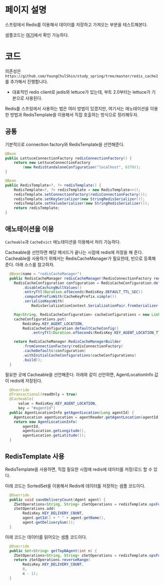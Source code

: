 # 페이지 설명
스프링에서 Redis를 이용해서 데이터를 저장하고 가져오는 부분을 테스트해본다. 

샘플코드는 [여기](https://github.com/YoungChulShin/study_spring/tree/master/redis_cache2)에서 확인 가능하다. 

# 코드
의존성은 `https://github.com/YoungChulShin/study_spring/tree/master/redis_cache2` 를 추가해서 진행합니다. 
- 대표적인 redis client로 jedis와 lettuce가 있는데, 부트 2.0부터는 lettuce가 기본으로 사용된다.

Redis를 스프링에서 사용하는 법은 여러 방법이 있겠지만, 여기서는 애노테이션을 이용한 방법과 RedisTemplate을 이용해서 직접 호출하는 방식으로 정리해두자. 

## 공통
기본적으로 connection factory와 RedisTemplate을 선언해준다. 
```java
@Bean
public LettuceConnectionFactory redisConnectionFactory() {
    return new LettuceConnectionFactory
        (new RedisStandaloneConfiguration("localhost", 6379));
}

@Bean
public RedisTemplate<?, ?> redisTemplate() {
    RedisTemplate<?, ?> redisTemplate = new RedisTemplate<>();
    redisTemplate.setConnectionFactory(redisConnectionFactory());
    redisTemplate.setKeySerializer(new StringRedisSerializer());
    redisTemplate.setValueSerializer(new StringRedisSerializer());
    return redisTemplate;
}
```


## 애노테이션을 이용
`Cacheable`과 `CacheEvict` 애노테이션을 이용해서 처리 가능하다. 

Cacheable을 선언하면 해당 메서드가 끝나는 시점에 redis에 저장을 해 준다. <br>
Cacheable을 사용하기 위해서는 RedisCacheManager가 필요한데, 빈으로 등록해준다. 아래 소스를 참고하자. 
```java
  @Bean(name = "redisCacheManager")
  public RedisCacheManager redisCacheManager(RedisConnectionFactory redisConnectionFactory) {
    RedisCacheConfiguration configuration = RedisCacheConfiguration.defaultCacheConfig()
        .disableCachingNullValues()
        .entryTtl(Duration.ofSeconds(RedisKey.DEFAULT_TTL_SEC))
        .computePrefixWith(CacheKeyPrefix.simple())
        .serializeKeysWith(
            RedisSerializationContext.SerializationPair.fromSerializer(new StringRedisSerializer()));

    Map<String, RedisCacheConfiguration> cacheConfigurations = new LinkedHashMap<>();
    cacheConfigurations.put(
        RedisKey.KEY_AGENT_LOCATION,
        RedisCacheConfiguration.defaultCacheConfig()
            .entryTtl(Duration.ofSeconds(RedisKey.KEY_AGENT_LOCATION_TTL_SEC)));

    return RedisCacheManager.RedisCacheManagerBuilder
        .fromConnectionFactory(redisConnectionFactory)
        .cacheDefaults(configuration)
        .withInitialCacheConfigurations(cacheConfigurations)
        .build();
  }
```

필요한 곳에 Cacheable을 선언해준다. 아래와 같이 선언하면, AgentLocationInfo 값이 redis에 저장된다. 
```java
  @Override
  @Transactional(readOnly = true)
  @Cacheable(
      value = RedisKey.KEY_AGENT_LOCATION,
      key = "#agentId")
  public AgentLocationInfo getAgentLocation(Long agentId) {
    AgentLocation agentLocation = agentReader.getAgentLocation(agentId);
    return new AgentLocationInfo(
        agentId,
        agentLocation.getLongitude(),
        agentLocation.getLatitude());
  }
```

## RedisTemplate 사용
RedisTemplate을 사용하면, 직접 필요한 시점에 redis에 데이터를 저장/로드 할 수 있다. 

아래 코드는 SortedSet을 이용해서 Redis에 데이터를 저장하는 샘플 코드이다. 
```java
  @Override
  public void saveDeliveryCount(Agent agent) {
    ZSetOperations<String, String> zSetOperations = redisTemplate.opsForZSet();
    zSetOperations.add(
        RedisKey.KEY_DELIVERY_COUNT,
        agent.getId() + " " + agent.getName(),
        agent.getDeliverySum());
  }
```

아래 코드는 데이터를 읽어오는 샘플 코드이다. 
```java
  @Override
  public Set<String> getTopNAgent(int n) {
    ZSetOperations<String, String> zSetOperations = redisTemplate.opsForZSet();
    return zSetOperations.reverseRange(
        RedisKey.KEY_DELIVERY_COUNT,
        0,
        n - 1);
  }
```